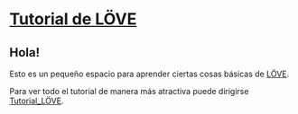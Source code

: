 # [Tutorial de LÖVE](https://github.com/Garruz/Tutorial_LOVE)
## Hola!

Esto es un pequeño espacio para aprender ciertas cosas básicas de [LÖVE](https://love2d.org).

Para ver todo el tutorial de manera más atractiva puede dirigirse [Tutorial_LÖVE](https://garruz.github.io/Tutorial_LOVE).
